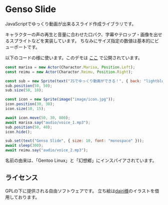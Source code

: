 # Genso Slide
JavaScriptでゆっくり動画が出来るスライド作成ライブラリです。

キャラクターの声の再生と音量に合わせた口パク、字幕やテロップ・画像を出せるスプライトなどを実装しています。
ちなみにサイズ指定の数値は基本的にビューポートです。

以下のコードの様に使います。このデモは [ここ](https://kajizukataichi.github.io/genso-slide/test) で公開されています。
```javascript
const marisa = new Actor(Charactor.Marisa, Position.Left);
const reimu = new Actor(Charactor.Reimu, Position.Right);

const sub = new Sprite(text("JSでゆっくり動画ができる！", { back: "lightblue" }));
sub.position(50, 50);
sub.size(50, 10);

const icon = new Sprite(image("image/icon.jpg"));
icon.position(30, 30);
icon.size(10, 15);

await icon.move(50, 30, 800);
await marisa.say("audio/voice_1.mp3");
sub.position(50, 40);
icon.hide();

sub.set(text("Genso Slide", { size: 10, font: "monospace" }));
await sleep(300);
await reimu.say("audio/voice_2.mp3");
```

名前の由来は、「Gentoo Linux」と「幻想郷」にインスパイアされています。

## ライセンス
GPLの下に提供される自由ソフトウェアです。
立ち絵は[dairi様](https://www.pixiv.net/users/4920496)のイラストを借用しております。
